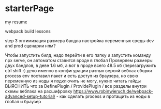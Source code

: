 # starterPage
my resume


webpack build lessons

step 3
оптимизация размера бандла
настройка переменных среды dev and prod 
сценарии нпм?

Чтобы запустить билд, надо перейти в его папку и запустить команду npx serve, он автоматом ставится вроде в глобал
Проверяем размеры двух бандлов, в деве 1.6 мб, а вот в проде всего 48.5 кб (перезагружить ctrl shift r) дело именно в конфигурации разных версий вебпак сборки
process env поставил пакет и есть доступ из браузера, но свою переменную из ноды я подключить не могу, нужно читать гайды
ВЫЯСНИТЬ что за DefinePlugin / ProvidePlugin / все разделы внутри схемы вебпака на расшифровку
https://www.robinwieruch.de/webpack-advanced-setup-tutorial/ - как сделать process и протащить из ноды в глобал и браузер